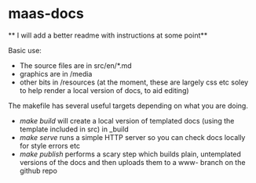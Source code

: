 # maas-docs

** I will add a better readme with instructions at some point**

Basic use: 

 - The source files are in src/en/*.md
 - graphics are in /media
 - other bits in /resources (at the moment, these are largely css etc soley to help render a local version of docs, to aid editing)

The makefile has several useful targets depending on what you are doing.

 - *make build* will create a local version of templated docs (using the template included in src) in _build
 - *make serve* runs a simple HTTP server so you can check docs locally for style errors etc
 - *make publish* performs a scary step which builds plain, untemplated versions of the docs and then uploads them to a www- branch on the github repo
 
